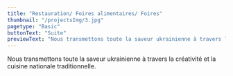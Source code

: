 ```yaml
---
title: "Restauration/ Foires alimentaires/ Foires"
thumbnail: "/projectsImg/3.jpg"
pagetype: "Basic"
buttonText: "Suite"
previewText: "Nous transmettons toute la saveur ukrainienne à travers la créativité et la cuisine nationale traditionnelle."
---
```


<div class="text-center">
Nous transmettons toute la saveur ukrainienne à travers la créativité et la cuisine nationale traditionnelle.
</div>
